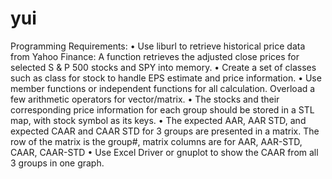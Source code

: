 # yui
Programming Requirements:
• Use liburl to retrieve historical price data from Yahoo Finance: A function retrieves
the adjusted close prices for selected S & P 500 stocks and SPY into memory.
• Create a set of classes such as class for stock to handle EPS estimate and price
information.
• Use member functions or independent functions for all calculation. Overload a few
arithmetic operators for vector/matrix.
• The stocks and their corresponding price information for each group should be
stored in a STL map, with stock symbol as its keys.
• The expected AAR, AAR STD, and expected CAAR and CAAR STD for 3 groups
are presented in a matrix. The row of the matrix is the group#, matrix columns are
for AAR, AAR-STD, CAAR, CAAR-STD
• Use Excel Driver or gnuplot to show the CAAR from all 3 groups in one graph.
